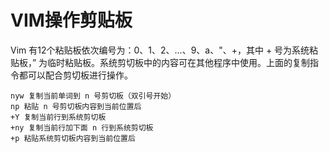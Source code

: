 # VIM操作剪贴板
Vim 有12个粘贴板依次编号为：0、1、2、...、9、a、"、+，其中 + 号为系统粘贴板，” 为临时粘贴板。系统剪切板中的内容可在其他程序中使用。上面的复制指令都可以配合剪切板进行操作。

	nyw 复制当前单词到 n 号剪切板（双引号开始） 
	np 粘贴 n 号剪切板内容到当前位置后 
	+Y 复制当前行到系统剪切板
	+ny 复制当前行加下面 n 行到系统剪切板
	+p 粘贴系统剪切板内容到当前位置后